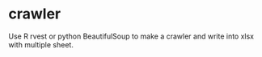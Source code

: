 # crawler
Use R rvest or python BeautifulSoup to make a crawler and write into xlsx with multiple sheet.
